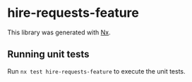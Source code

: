 # hire-requests-feature

This library was generated with [Nx](https://nx.dev).

## Running unit tests

Run `nx test hire-requests-feature` to execute the unit tests.
